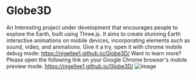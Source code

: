 # Globe3D
An Interesting project under development that encourages people to explore the Earth, built using Three.js. It aims to create stunning Earth interactive animations on mobile devices, incorporating elements such as sound, video, and animations. Give it a try, open it with chrome mobile debug mode:  https://nigellee1.github.io/Globe3D/
Want to learn more? Please open the following link on your Google Chrome browser's mobile preview mode.
https://nigellee1.github.io/Globe3D/
![image](https://github.com/NigelLee1/Globe3D/assets/123418646/5d242f2f-43d7-46c1-81d1-3acf948b9869)
